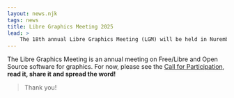 ```yaml
---
layout: news.njk
tags: news
title: Libre Graphics Meeting 2025
lead: >
    The 18th annual Libre Graphics Meeting (LGM) will be held in Nuremberg, Germany on May 28-31, 2025.
---
```


The Libre Graphics Meeting is an annual meeting on Free/Libre and
Open Source software for graphics. For now, please see the
[Call for Participation]({{rootPath}}/call-for-participation),
**read it, share it and spread the word!**

> Thank you!
